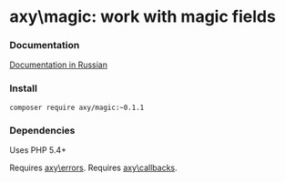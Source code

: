 # axy\magic: work with magic fields

### Documentation

[Documentation in Russian](https://github.com/axypro/magic/wiki/ru)

### Install

`composer require axy/magic:~0.1.1`

### Dependencies

Uses PHP 5.4+

Requires [axy\errors](https://github.com/axypro/errors).
Requires [axy\callbacks](https://github.com/axypro/callbacks).
